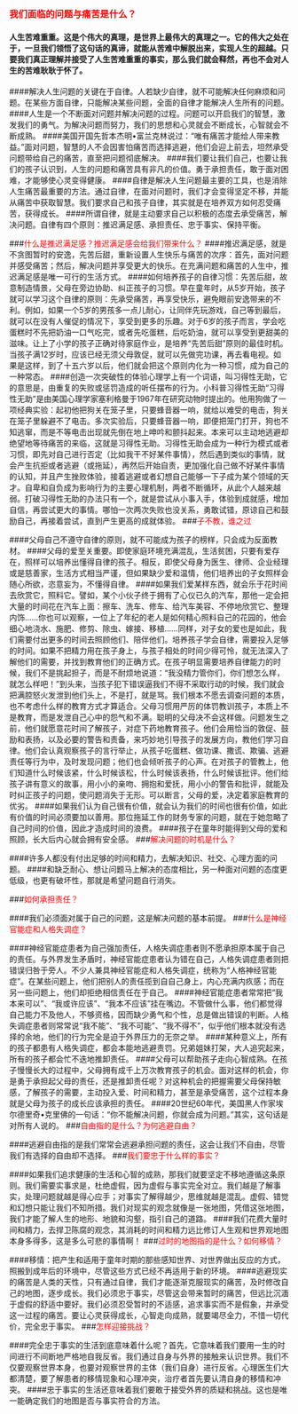 ### <font color="red">我们面临的问题与痛苦是什么？</font>
#### 人生苦难重重。这是个伟大的真理，是世界上最伟大的真理之一。它的伟大之处在于，一旦我们领悟了这句话的真谛，就能从苦难中解脱出来，实现人生的超越。只要我们真正理解并接受了人生苦难重重的事实，那么我们就会释然，再也不会对人生的苦难耿耿于怀了。

####解决人生问题的关键在于自律。人若缺少自律，就不可能解决任何麻烦和问题。在某些方面自律，只能解决某些问题，全面的自律才能解决人生所有的问题。
####人生是一个不断面对问题并解决问题的过程。问题可以开启我们的智慧，激发我们的勇气。为解决问题而努力，我们的思想和心灵就会不断成长，心智就会不断成熟。
####美国开国先哲本杰明•富兰克林说过：“唯有痛苦才能给人带来教益。”面对问题，智慧的人不会因害怕痛苦而选择逃避，他们会迎上前去，坦然承受问题带给自己的痛苦，直至把问题彻底解决。
####我们要让我们自己，也要让我们的孩子认识到，人生的问题和痛苦具有非凡的价值。勇于承担责任，敢于面对困难，才能够使心灵变得健康。
####自律是解决人生问题最主要的工具，也是消除人生痛苦最重要的方法。通过自律，在面对问题时，我们才会变得坚定不移，并能从痛苦中获取智慧。我们要求自己和孩子自律，其实就是在培养双方如何忍受痛苦，获得成长。
####所谓自律，就是主动要求自己以积极的态度去承受痛苦，解决问题。自律有四个原则：推迟满足感、承担责任、忠于事实、保持平衡。

###<font color="red">什么是推迟满足感？推迟满足感会给我们带来什么？</font>
####推迟满足感，就是不贪图暂时的安逸，先苦后甜，重新设置人生快乐与痛苦的次序：首先，面对问题并感受痛苦；然后，解决问题并享受更大的快乐。在充满问题和痛苦的人生中，推迟满足感是唯一可行的生活方式。
####如何培养孩子的自律习惯：先苦后甜，故意制造情景，父母在旁边协助、纠正孩子的习惯。早在童年时，从5岁开始，孩子就可以学习这个自律的原则：先承受痛苦，再享受快乐，避免眼前安逸带来的不利。例如，如果一个5岁的男孩多一点儿耐心，让同伴先玩游戏，自己等到最后，就可以在没有人催促的情况下，享受到更多的乐趣。对于6岁的孩子而言，学会吃蛋糕时不先把奶油一口气吃完，或者先吃蛋糕，后吃奶油，就可以享受到更甜美的滋味。让上了小学的孩子正确对待家庭作业，是培养“先苦后甜”原则的最佳时机。当孩子满12岁时，应该已经无须父母敦促，就可以先做完功课，再去看电视。如果是这样，到了十五六岁以后，他们就会把这个原则内化为一种习惯，成为自己的一种常态。
####创造一次突破性的体验心理学上有一个词语，叫习得性无助，它的意思是，由重复的失败或惩罚造成的听任摆布的行为。小科普习得性无助“习得性无助”是由美国心理学家塞利格曼于1967年在研究动物时提出的。他用狗做了一项经典实验：起初他把狗关在笼子里，只要蜂音器一响，就给以难受的电击，狗关在笼子里躲避不了电击。多次实验后，只要蜂音器一响，即便把笼门打开，狗也不知逃窜，而是不等电击出现就先倒在地上呻吟和颤抖起来。本来可以主动地逃避却绝望地等待痛苦的来临，这就是习得性无助。习得性无助会成为一种行为模式或者习惯，即先对自己进行否定（比如我干不好某件事情），然后遇到类似的事情，就会产生抗拒或者逃避（或拖延），再然后开始自责，更加强化自己做不好某件事情的认知，并且产生挫败体验，接着逃避或者幻想自己能够一下子成为某个领域的天才。自卑和自负成为影响行为的主要心理机制，两者不断循环，从此个人越来越弱。打破习得性无助的办法只有一个，就是尝试从小事入手，体验到成就感，增加自信，再尝试更大的事情。哪怕一次两次失败也没关系，勇敢试错，原谅自己和鼓励自己，再接着尝试，直到产生更高的成就体验。
###<font color="red">子不教，谁之过</font>

####父母自己不遵守自律的原则，就不可能成为孩子的榜样，只会成为反面教材。
####父母的爱至关重要。即使家庭环境充满混乱，生活贫困，只要有爱存在，照样可以培养出懂得自律的孩子。相反，即使父母身为医生、律师、企业经理或是慈善家，生活方式相当严谨，但如果缺少爱和温情，他们培养出的子女照样会随心所欲，恣意妄为，不懂得自律。
####如果我们爱某样东西，就会乐于花时间去欣赏它，照料它。譬如，某个小伙子终于拥有了心仪已久的汽车，那他一定会把大量的时间花在汽车上面：擦车、洗车、修车、给汽车美容、不停地欣赏它、整理内饰……你也可以观察，一位上了年纪的老人是如何精心照料自己的花园的，他会细心地浇水、施肥、修剪、除虫、嫁接、移植……同样，对子女的爱也是如此，我们需要付出更多的时间去照顾他们、陪伴他们。培养孩子学会自律，需要投入足够的时间。如果不把精力用在孩子身上，与孩子相处的时间少得可怜，就无法深入了解他们的需要，并找到教育他们的正确方式。在孩子明显需要培养自律能力的时候，我们不是挑起担子，而是不耐烦地说道：“我没精力管你们，你们想怎么样，就怎么样吧！”到头来，当孩子犯下错误逼我们不得不采取行动的时候，我们就会把满腔怒火发泄到他们头上，不是打，就是骂。我们根本不愿去调查问题的本质，也不考虑什么样的教育方式才算适合。父母习惯用严厉的体罚教训孩子，本质上不是教育，而是发泄自己心中的怨气和不满。聪明的父母决不会这样做。问题发生之前，他们就愿意花时间了解孩子，对症下药地教育孩子。他们会用恰当的敦促、鼓励和表扬，以及必要的警告和责备，来巧妙地引导孩子的发展方向，教他们学习自律。他们会认真观察孩子的言行举止，从孩子吃蛋糕、做功课、撒谎、欺骗、逃避责任等行为中，及时发现问题；他们也会倾听孩子的心声。在对孩子的管教上，他们知道什么时候该紧，什么时候该松，什么时候该表扬，什么时候该批评。他们给孩子讲有意义的故事，用小小的亲吻、拥抱和爱抚，用小小的警告和批评，就能及时纠正孩子的问题，使问题消失于无形。可以断言，父母的爱，决定着家庭教育的优劣。
####如果我们认为自己很有价值，就会认为我们的时间也很有价值，如此有价值的时间必须要加以善用。那位拖延工作的财务专家的问题，就在于她忽略了自己时间的价值，因此才造成时间的浪费。
####孩子在童年时能得到父母的爱和照顾，长大后内心就会拥有安全感。
###<font color="red">解决问题的时机是什么？</font>

####许多人都没有付出足够的时间和精力，去解决知识、社交、心理方面的问题。
####和缺乏耐心、想让问题马上解决的态度相比，另一种面对问题的态度更低级，也更有破坏性，那就是希望问题自行消失。

###<font color="red">如何承担责任？</font>

####我们必须面对属于自己的问题，这是解决问题的基本前提。
###<font color="red">什么是神经官能症和人格失调症？</font>

####神经官能症患者为自己强加责任，人格失调症患者则不愿承担原本属于自己的责任。与外界发生矛盾时，神经官能症患者认为错在自己，人格失调症患者则把错误归咎于旁人。不少人兼具神经官能症和人格失调症，统称为“人格神经官能症”。在某些问题上，他们把别人的责任揽到自自己身上，内心充满内疚感；而在另一些问题上，他们却拒绝相信责任在于自己。
####神经官能症患者常常把“我本来可以”、“我或许应该”、“我本不应该”挂在嘴边。不管做什么事，他们都觉得自己能力不及他人，不够资格，因而缺少勇气和个性，总是做出错误的判断。人格失调症患者则常常说“我不能”、“我不可能”、“我不得不”，似乎他们根本就没有选择的余地，他们的行为完全是迫于外界压力的无奈之举。
####某种意义上，所有的孩子都患有人格失调症，都会本能地逃避责罚。兄弟姐妹打架，大人追究起来，所有的孩子都会忙不迭地推卸责任。
####父母可以帮助孩子走向心智成熟。在孩子慢慢长大的过程中，父母拥有成千上万次教育孩子的机会。面对这样的机会，你是勇于承担起父母的责任，还是推卸责任呢？对这种机会的把握需要父母保持敏感，了解孩子的需要，主动投入爱、时间和精力，甚至是承受痛苦，这个过程本身就是父母为孩子的成长应该承担的责任。
####20世纪60年代，美国黑人作家埃尔德里奇•克里佛的一句话：“你不能解决问题，你就会成为问题。”其实，这句话是对所有人说的。
###<font color="red">自由指的是什么？为何逃避自由？</font>

####逃避自由指的是我们常常会逃避承担问题的责任，这会让我们不自由，尽管我们有选择的自由却不选择。
###<font color="red">我们要忠于什么样的事实？</font>

####如果我们追求健康的生活和心智的成熟，那我们就要坚定不移地遵循这条原则。我们需要实事求是，杜绝虚假，因为虚假与事实完全对立。我们越是了解事实，处理问题就越是得心应手；对事实了解得越少，思维就越是混乱。虚假、错觉和幻想只能让我们不知所措。我们对现实的观念就像是一张地图，凭借这张地图，我们才能了解人生的地形、地貌和沟壑，指引自己的道路。
####我们花费大量时间和精力，去捍卫陈腐的观念，其消耗的时间和精力远比修订人生观和世界观地图本身多得多，这是多么可悲的事情啊！
###<font color="red">过时的地图指的是什么？如何移情？</font>

####移情：把产生和适用于童年时期的那些感知世界、对世界做出反应的方式，照搬到成年后的环境中，尽管这些方式已经不再适用于新的环境。
####逃避现实的痛苦是人类的天性，只有通过自律，我们才能逐渐克服现实的痛苦，及时修改自己的地图，逐步成长。我们必须忠于事实，尽管这会带来暂时的痛苦，但远比沉湎于虚假的舒适中要好。我们必须忍受暂时的不适感，追求事实而不是假象，并承受这一过程的痛苦。要让心灵获得成长，心智走向成熟，就要竭尽全力，不惜一切代价，完全忠于事实。
###<font color="red">怎样迎接挑战？</font>

####完全忠于事实的生活到底意味着什么呢？首先，它意味着我们要用一生的时间进行不间断地严格地自我反省。我们通过自身与外界的接触来认识世界。我们不仅要观察世界本身，也要对观察世界的主体（我们自身）进行反省。心理医生们大都清楚，要了解患者的移情现象和心理冲突，治疗者首先要认清自身的移情和冲突。
####忠于事实的生活还意味着我们要敢于接受外界的质疑和挑战。这也是唯一能确定我们的地图是否与事实符合的方法。



